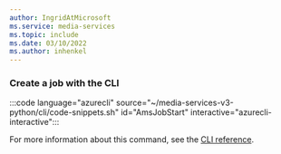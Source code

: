 ```yaml
---
author: IngridAtMicrosoft
ms.service: media-services 
ms.topic: include
ms.date: 03/10/2022
ms.author: inhenkel
---
```


### Create a job with the CLI

:::code language="azurecli" source="~/media-services-v3-python/cli/code-snippets.sh" id="AmsJobStart" interactive="azurecli-interactive":::

For more information about this command, see the [CLI reference](/cli/azure/ams/job?view=azure-cli-latest#az-ams-job-start).

